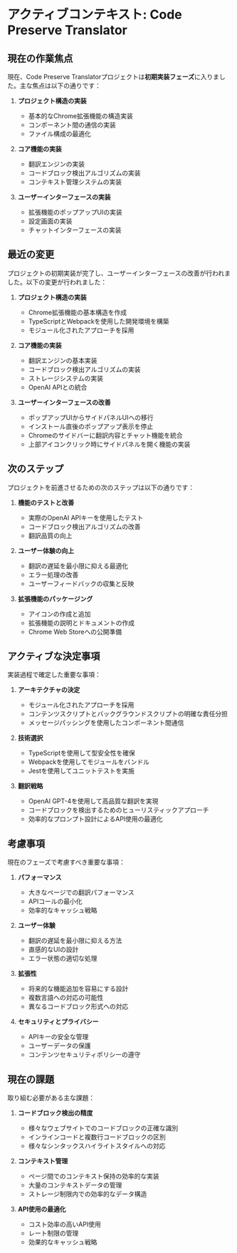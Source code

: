 # アクティブコンテキスト: Code Preserve Translator

## 現在の作業焦点

現在、Code Preserve Translatorプロジェクトは**初期実装フェーズ**に入りました。主な焦点は以下の通りです：

1. **プロジェクト構造の実装**
   - 基本的なChrome拡張機能の構造実装
   - コンポーネント間の通信の実装
   - ファイル構成の最適化

2. **コア機能の実装**
   - 翻訳エンジンの実装
   - コードブロック検出アルゴリズムの実装
   - コンテキスト管理システムの実装

3. **ユーザーインターフェースの実装**
   - 拡張機能のポップアップUIの実装
   - 設定画面の実装
   - チャットインターフェースの実装

## 最近の変更

プロジェクトの初期実装が完了し、ユーザーインターフェースの改善が行われました。以下の変更が行われました：

1. **プロジェクト構造の実装**
   - Chrome拡張機能の基本構造を作成
   - TypeScriptとWebpackを使用した開発環境を構築
   - モジュール化されたアプローチを採用

2. **コア機能の実装**
   - 翻訳エンジンの基本実装
   - コードブロック検出アルゴリズムの実装
   - ストレージシステムの実装
   - OpenAI APIとの統合

3. **ユーザーインターフェースの改善**
   - ポップアップUIからサイドパネルUIへの移行
   - インストール直後のポップアップ表示を停止
   - Chromeのサイドバーに翻訳内容とチャット機能を統合
   - 上部アイコンクリック時にサイドパネルを開く機能の実装

## 次のステップ

プロジェクトを前進させるための次のステップは以下の通りです：

1. **機能のテストと改善**
   - 実際のOpenAI APIキーを使用したテスト
   - コードブロック検出アルゴリズムの改善
   - 翻訳品質の向上

2. **ユーザー体験の向上**
   - 翻訳の遅延を最小限に抑える最適化
   - エラー処理の改善
   - ユーザーフィードバックの収集と反映

3. **拡張機能のパッケージング**
   - アイコンの作成と追加
   - 拡張機能の説明とドキュメントの作成
   - Chrome Web Storeへの公開準備

## アクティブな決定事項

実装過程で確定した重要な事項：

1. **アーキテクチャの決定**
   - モジュール化されたアプローチを採用
   - コンテンツスクリプトとバックグラウンドスクリプトの明確な責任分担
   - メッセージパッシングを使用したコンポーネント間通信

2. **技術選択**
   - TypeScriptを使用して型安全性を確保
   - Webpackを使用してモジュールをバンドル
   - Jestを使用してユニットテストを実施

3. **翻訳戦略**
   - OpenAI GPT-4を使用して高品質な翻訳を実現
   - コードブロックを検出するためのヒューリスティックアプローチ
   - 効率的なプロンプト設計によるAPI使用の最適化

## 考慮事項

現在のフェーズで考慮すべき重要な事項：

1. **パフォーマンス**
   - 大きなページでの翻訳パフォーマンス
   - APIコールの最小化
   - 効率的なキャッシュ戦略

2. **ユーザー体験**
   - 翻訳の遅延を最小限に抑える方法
   - 直感的なUIの設計
   - エラー状態の適切な処理

3. **拡張性**
   - 将来的な機能追加を容易にする設計
   - 複数言語への対応の可能性
   - 異なるコードブロック形式への対応

4. **セキュリティとプライバシー**
   - APIキーの安全な管理
   - ユーザーデータの保護
   - コンテンツセキュリティポリシーの遵守

## 現在の課題

取り組む必要がある主な課題：

1. **コードブロック検出の精度**
   - 様々なウェブサイトでのコードブロックの正確な識別
   - インラインコードと複数行コードブロックの区別
   - 様々なシンタックスハイライトスタイルへの対応

2. **コンテキスト管理**
   - ページ間でのコンテキスト保持の効率的な実装
   - 大量のコンテキストデータの管理
   - ストレージ制限内での効率的なデータ構造

3. **API使用の最適化**
   - コスト効率の高いAPI使用
   - レート制限の管理
   - 効果的なキャッシュ戦略
